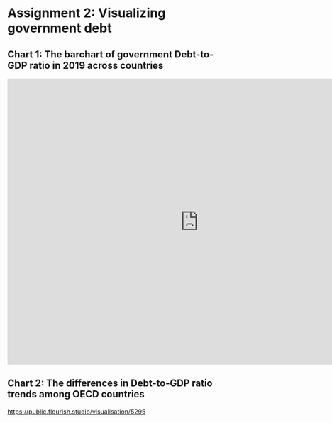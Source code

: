 # Assignment 2: Visualizing government debt 

## Chart 1: The barchart of government Debt-to-GDP ratio in 2019 across countries

<iframe src="https://data.oecd.org/chart/6gOC" width="860" height="645" style="border: 0" mozallowfullscreen="true" webkitallowfullscreen="true" allowfullscreen="true"><a href="https://data.oecd.org/chart/6gOC" target="_blank">OECD Chart: General government debt, Total, % of GDP, Annual, 2019</a></iframe>



## Chart 2: The differences in Debt-to-GDP ratio trends among OECD countries
https://public.flourish.studio/visualisation/5295
